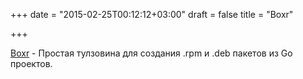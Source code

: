 +++
date = "2015-02-25T00:12:12+03:00"
draft = false
title = "Boxr"

+++

<p><a href="http://yhat.github.io/boxr/">Boxr</a> - Простая тулзовина для создания&nbsp;.rpm и .deb пакетов из Go проектов.</p>

